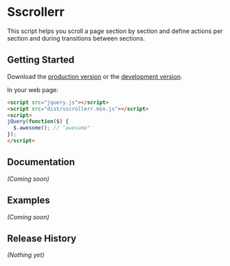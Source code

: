 # Sscrollerr

This script helps you scroll a page section by section and define actions per section and during transitions between sections.

## Getting Started
Download the [production version][min] or the [development version][max].

[min]: https://raw.github.com/jx2150/sscrollerr/master/dist/sscrollerr.min.js
[max]: https://raw.github.com/jx2150/sscrollerr/master/dist/sscrollerr.js

In your web page:

```html
<script src="jquery.js"></script>
<script src="dist/sscrollerr.min.js"></script>
<script>
jQuery(function($) {
  $.awesome(); // "awesome"
});
</script>
```

## Documentation
_(Coming soon)_

## Examples
_(Coming soon)_

## Release History
_(Nothing yet)_
